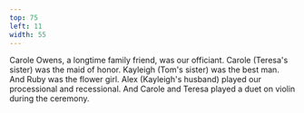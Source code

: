 ```yaml
---
top: 75
left: 11
width: 55
---
```

Carole Owens, a longtime family friend, was our officiant.
Carole (Teresa's sister) was the maid of honor.
Kayleigh (Tom's sister) was the best man.
And Ruby was the flower girl.
Alex (Kayleigh's husband) played our processional and recessional.
And Carole and Teresa played a duet on violin during the ceremony.
